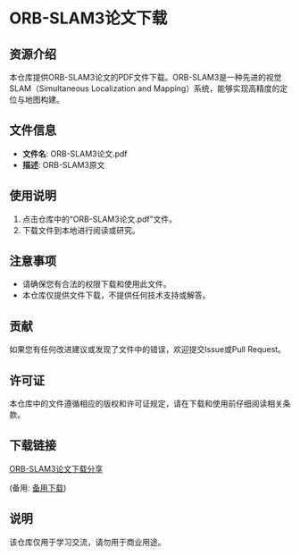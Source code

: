 # ORB-SLAM3论文下载

## 资源介绍

本仓库提供ORB-SLAM3论文的PDF文件下载。ORB-SLAM3是一种先进的视觉SLAM（Simultaneous Localization and Mapping）系统，能够实现高精度的定位与地图构建。

## 文件信息

- **文件名**: ORB-SLAM3论文.pdf
- **描述**: ORB-SLAM3原文

## 使用说明

1. 点击仓库中的“ORB-SLAM3论文.pdf”文件。
2. 下载文件到本地进行阅读或研究。

## 注意事项

- 请确保您有合法的权限下载和使用此文件。
- 本仓库仅提供文件下载，不提供任何技术支持或解答。

## 贡献

如果您有任何改进建议或发现了文件中的错误，欢迎提交Issue或Pull Request。

## 许可证

本仓库中的文件遵循相应的版权和许可证规定，请在下载和使用前仔细阅读相关条款。

## 下载链接
[ORB-SLAM3论文下载分享](https://pan.quark.cn/s/c5f722b7f9ac) 

(备用: [备用下载](https://pan.baidu.com/s/1ZhdJV0FifuSQxZj6g4wKLw?pwd=5o5z))

## 说明

该仓库仅用于学习交流，请勿用于商业用途。
